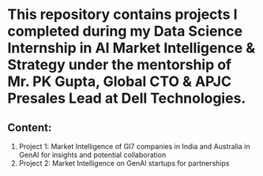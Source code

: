 # This repository contains projects I completed during my **Data Science Internship in AI Market Intelligence & Strategy** under the mentorship of Mr. PK Gupta, Global CTO & APJC Presales Lead at Dell Technologies.

## Content:
1. Project 1: Market Intelligence of GI7 companies in India and Australia in GenAI for insights and potential collaboration
2. Project 2: Market Intelligence on GenAI startups for partnerships
